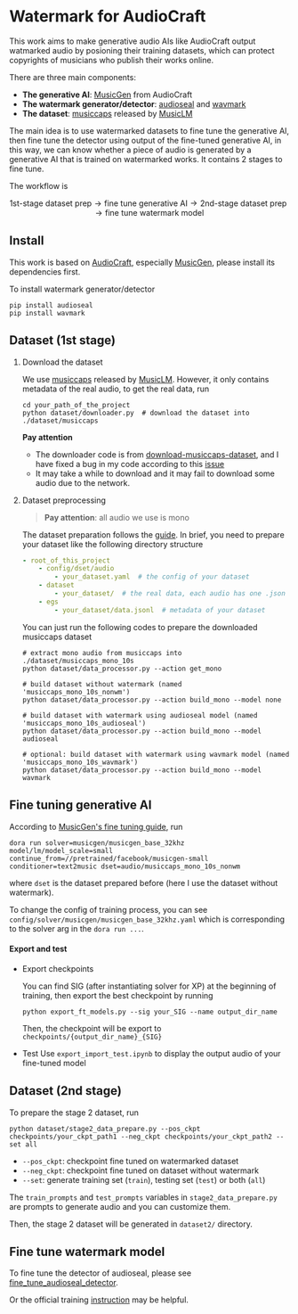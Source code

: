 # Watermark for AudioCraft

This work aims to make generative audio AIs like AudioCraft output watmarked audio by posioning their training datasets, which can protect copyrights of musicians who publish their works online.

There are three main components:
- **The generative AI**: [MusicGen](https://github.com/facebookresearch/audiocraft/blob/main/docs/MUSICGEN.md) from AudioCraft
- **The watermark generator/detector**: [audioseal](https://github.com/facebookresearch/audioseal) and [wavmark](https://github.com/wavmark/wavmark)
- **The dataset**: [musiccaps](https://www.kaggle.com/datasets/googleai/musiccaps) released by [MusicLM](https://google-research.github.io/seanet/musiclm/examples/)

The main idea is to use watermarked datasets to fine tune the generative AI, then fine tune the detector using output of the fine-tuned generative AI, in this way, we can know whether a piece of audio is generated by a generative AI that is trained on watermarked works. It contains 2 stages to fine tune.

The workflow is

$$
\text{1st-stage dataset prep} \rightarrow \text{fine tune generative AI} \rightarrow \text{2nd-stage dataset prep} \rightarrow \text{fine tune watermark model}
$$


## Install

This work is based on [AudioCraft](https://github.com/facebookresearch/audiocraft), especially [MusicGen](https://github.com/facebookresearch/audiocraft/blob/main/docs/MUSICGEN.md), please install its dependencies first.

To install watermark generator/detector
```shell
pip install audioseal
pip install wavmark
```

## Dataset (1st stage)

1. Download the dataset

    We use [musiccaps](https://www.kaggle.com/datasets/googleai/musiccaps) released by [MusicLM](https://google-research.github.io/seanet/musiclm/examples/). However, it only contains metadata of the real audio, to get the real data, run
    ```shell
    cd your_path_of_the_project
    python dataset/downloader.py  # download the dataset into ./dataset/musiccaps
    ```
    **Pay attention**
    - The downloader code is from [download-musiccaps-dataset](https://github.com/nateraw/download-musiccaps-dataset), and I have fixed a bug in my code according to this [issue](https://github.com/nateraw/download-musiccaps-dataset/issues/3)
    - It may take a while to download and it may fail to download some audio due to the network.


2. Dataset preprocessing

    > **Pay attention**: all audio we use is mono

    The dataset preparation follows the [guide](https://github.com/facebookresearch/audiocraft/blob/main/docs/DATASETS.md). In brief, you need to prepare your dataset like the following directory structure
    ```yaml
    - root_of_this_project
        - config/dset/audio
            - your_dataset.yaml  # the config of your dataset
        - dataset
            - your_dataset/  # the real data, each audio has one .json and one .wav
        - egs
            - your_dataset/data.jsonl  # metadata of your dataset
    ```

    You can just run the following codes to prepare the downloaded musiccaps dataset

    ```shell
    # extract mono audio from musiccaps into ./dataset/musiccaps_mono_10s
    python dataset/data_processor.py --action get_mono

    # build dataset without watermark (named 'musiccaps_mono_10s_nonwm')
    python dataset/data_processor.py --action build_mono --model none

    # build dataset with watermark using audioseal model (named 'musiccaps_mono_10s_audioseal')
    python dataset/data_processor.py --action build_mono --model audioseal

    # optional: build dataset with watermark using wavmark model (named 'musiccaps_mono_10s_wavmark')
    python dataset/data_processor.py --action build_mono --model wavmark
    ```

## Fine tuning generative AI

According to [MusicGen's fine tuning guide](https://github.com/facebookresearch/audiocraft/blob/main/docs/MUSICGEN.md#fine-tuning-existing-models), run

```shell
dora run solver=musicgen/musicgen_base_32khz model/lm/model_scale=small continue_from=//pretrained/facebook/musicgen-small conditioner=text2music dset=audio/musiccaps_mono_10s_nonwm
```

where `dset` is the dataset prepared before (here I use the dataset without watermark).

To change the config of training process, you can see `config/solver/musicgen/musicgen_base_32khz.yaml` which is corresponding to the solver arg in the `dora run ...`.


#### Export and test

- Export checkpoints

    You can find SIG (after instantiating solver for XP) at the beginning of training, then export the best checkpoint by running
    ```shell
    python export_ft_models.py --sig your_SIG --name output_dir_name
    ```
    Then, the checkpoint will be export to `checkpoints/{output_dir_name}_{SIG}`

- Test
    Use `export_import_test.ipynb` to display the output audio of your fine-tuned model


## Dataset (2nd stage)
To prepare the stage 2 dataset, run
```plain
python dataset/stage2_data_prepare.py --pos_ckpt checkpoints/your_ckpt_path1 --neg_ckpt checkpoints/your_ckpt_path2 --set all
```
- `--pos_ckpt`: checkpoint fine tuned on watermarked dataset
- `--neg_ckpt`: checkpoint fine tuned on dataset without watermark
- `--set`: generate training set (`train`), testing set (`test`) or both (`all`) 

The `train_prompts` and `test_prompts` variables in `stage2_data_prepare.py` are prompts to generate audio and you can customize them.

Then, the stage 2 dataset will be generated in `dataset2/` directory.


## Fine tune watermark model

To fine tune the detector of audioseal, please see [fine_tune_audioseal_detector](https://github.com/ObsisMc/fine_tune_audioseal_detector).

Or the official training [instruction](https://github.com/facebookresearch/audioseal/blob/main/docs/TRAINING.md) may be helpful.